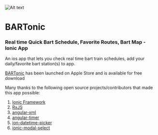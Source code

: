 ![Alt text](https://raw.githubusercontent.com/arun0009/bartonic/master/resources/icon.png "BARTonic")

# BARTonic

### Real time Quick Bart Schedule, Favorite Routes, Bart Map - Ionic App

An ios app that lets you check real time bart train schedules, add your daily/favorite bart station(s) to app.

[BARTonic](https://itunes.apple.com/us/app/bartonic/id1067117704?mt=8) has been launched on Apple Store and is available for free download

Many thanks to the following open source projects/contributors that made this app possible:
1. [Ionic Framework](https://github.com/driftyco/ionic)
2. [RxJS](https://github.com/Reactive-Extensions/RxJS)
3. [angular-xml](https://github.com/johngeorgewright/angular-xml)
4. [angular-timer](https://github.com/siddii/angular-timer)
5. [ion-datetime-picker](https://github.com/katemihalikova/ion-datetime-picker)
6. [ionic-modal-select](https://github.com/inmagik/ionic-modal-select)
